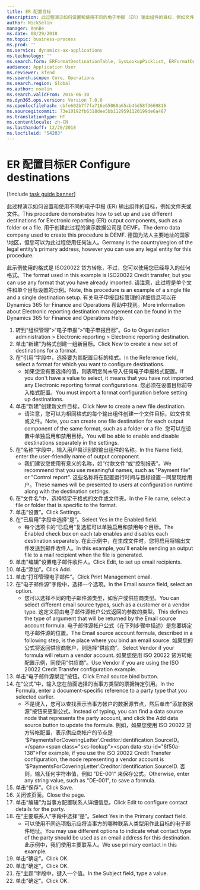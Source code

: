 ```yaml
---
title: ER 配置目标
description: 此过程演示如何设置和使用不同的电子申报 (ER) 输出组件的目标，例如文件夹或文件。
author: NickSelin
manager: AnnBe
ms.date: 08/29/2018
ms.topic: business-process
ms.prod: ''
ms.service: dynamics-ax-applications
ms.technology: ''
ms.search.form: ERFormatDestinationTable, SysLookupPicklist, ERFormatDestinationSettings, ERFormatDestinationEmailSettings, ERExpressionDesignerFormula, SRSPrintDestinationTokens
audience: Application User
ms.reviewer: kfend
ms.search.scope: Core, Operations
ms.search.region: Global
ms.author: nselin
ms.search.validFrom: 2016-06-30
ms.dyn365.ops.version: Version 7.0.0
ms.openlocfilehash: cbfe602b7f7fa716e65060a65cb45d58f3669816
ms.sourcegitcommit: 73e10192fb6318dee5bb1129591120199de6a487
ms.translationtype: HT
ms.contentlocale: zh-CN
ms.lasthandoff: 12/20/2018
ms.locfileid: "54203"
---
```

# <a name="er-configure-destinations"></a><span data-ttu-id="6f50a-103">ER 配置目标</span><span class="sxs-lookup"><span data-stu-id="6f50a-103">ER Configure destinations</span></span>

[!include [task guide banner](../../includes/task-guide-banner.md)]

<span data-ttu-id="6f50a-104">此过程演示如何设置和使用不同的电子申报 (ER) 输出组件的目标，例如文件夹或文件。</span><span class="sxs-lookup"><span data-stu-id="6f50a-104">This procedure demonstrates how to set up and use different destinations for Electronic reporting (ER) output components, such as a folder or a file.</span></span> <span data-ttu-id="6f50a-105">用于创建此过程的演示数据公司是 DEMF。</span><span class="sxs-lookup"><span data-stu-id="6f50a-105">The demo data company used to create this procedure is DEMF.</span></span> <span data-ttu-id="6f50a-106">德国为法人主要地址的国家\地区，但您可以为此过程使用任何法人。</span><span class="sxs-lookup"><span data-stu-id="6f50a-106">Germany is the country\region of the legal entity’s primary address, however you can use any legal entity for this procedure.</span></span> 

<span data-ttu-id="6f50a-107">此示例使用的格式是 ISO20022 贷方转帐，不过，您可以使用您已经导入的任何格式。</span><span class="sxs-lookup"><span data-stu-id="6f50a-107">The format used in this example is ISO20022 Credit transfer, but you can use any format that you have already imported.</span></span> <span data-ttu-id="6f50a-108">请注意，此过程是单个文件和单个目标设置的示例。</span><span class="sxs-lookup"><span data-stu-id="6f50a-108">Note, this procedure is an example of a single file and a single destination setup.</span></span> <span data-ttu-id="6f50a-109">有关电子申报目标管理的详细信息可以在 Dynamics 365 for Finance and Operations 帮助中找到。</span><span class="sxs-lookup"><span data-stu-id="6f50a-109">More information about Electronic reporting destination management can be found in the Dynamics 365 for Finance and Operations Help.</span></span>

1. <span data-ttu-id="6f50a-110">转到“组织管理”>“电子申报”>“电子申报目标”。</span><span class="sxs-lookup"><span data-stu-id="6f50a-110">Go to Organization administration > Electronic reporting > Electronic reporting destination.</span></span>
2. <span data-ttu-id="6f50a-111">单击“新建”为格式创建一组新目标。</span><span class="sxs-lookup"><span data-stu-id="6f50a-111">Click New to create a new set of destinations for a format.</span></span>
3. <span data-ttu-id="6f50a-112">在“引用”字段中，选择要为其配置目标的格式。</span><span class="sxs-lookup"><span data-stu-id="6f50a-112">In the Reference field, select a format for which you want to configure destinations.</span></span>
    * <span data-ttu-id="6f50a-113">如果您没有要选择的值，则表明您尚未导入任何电子申报格式配置。</span><span class="sxs-lookup"><span data-stu-id="6f50a-113">If you don't have a value to select, it means that you have not imported any Electronic reporting format configurations.</span></span> <span data-ttu-id="6f50a-114">您必须在设置目标前导入格式配置。</span><span class="sxs-lookup"><span data-stu-id="6f50a-114">You must import a format configuration before setting up destinations.</span></span>  
4. <span data-ttu-id="6f50a-115">单击“新建”创建新文件目标。</span><span class="sxs-lookup"><span data-stu-id="6f50a-115">Click New to create a new file destination.</span></span>
    * <span data-ttu-id="6f50a-116">请注意，您可以为相同格式的每个输出组件创建一个文件目标，如文件夹或文件。</span><span class="sxs-lookup"><span data-stu-id="6f50a-116">Note, you can create one file destination for each output component of the same format, such as a folder or a file.</span></span> <span data-ttu-id="6f50a-117">您可以在设置中单独启用和禁用目标。</span><span class="sxs-lookup"><span data-stu-id="6f50a-117">You will be able to enable and disable destinations separately in the settings.</span></span>  
5. <span data-ttu-id="6f50a-118">在“名称”字段中，输入用户易识别的输出组件的名称。</span><span class="sxs-lookup"><span data-stu-id="6f50a-118">In the Name field, enter the user-friendly name of output component.</span></span>
    * <span data-ttu-id="6f50a-119">我们建议您使用有意义的名称，如“付款文件“或“控制报表”。</span><span class="sxs-lookup"><span data-stu-id="6f50a-119">We recommend that you use meaningful names, such as "Payment file" or "Control report".</span></span> <span data-ttu-id="6f50a-120">这些名称将在配置运行时间与目标设置一同呈现给用户。</span><span class="sxs-lookup"><span data-stu-id="6f50a-120">These names will be presented to users at configuration runtime along with the destination settings.</span></span>  
6. <span data-ttu-id="6f50a-121">在“文件名”中，选择特定于格式的文件或文件夹。</span><span class="sxs-lookup"><span data-stu-id="6f50a-121">In the File name, select a file or folder that is specific to the format.</span></span>
7. <span data-ttu-id="6f50a-122">单击“设置”。</span><span class="sxs-lookup"><span data-stu-id="6f50a-122">Click Settings.</span></span>
8. <span data-ttu-id="6f50a-123">在“已启用”字段中选择“是”。</span><span class="sxs-lookup"><span data-stu-id="6f50a-123">Select Yes in the Enabled field.</span></span>
    * <span data-ttu-id="6f50a-124">每个选项卡的“已启用”复选框可以单独启用和禁用每个目标。</span><span class="sxs-lookup"><span data-stu-id="6f50a-124">The Enabled check box on each tab enables and disables each destination separately.</span></span> <span data-ttu-id="6f50a-125">在此示例中，在生成文件时，您将启用将输出文件发送到邮件收件人。</span><span class="sxs-lookup"><span data-stu-id="6f50a-125">In this example, you'll enable sending an output file to a mail recipient when the file is generated.</span></span>  
9. <span data-ttu-id="6f50a-126">单击"编辑"设置电子邮件收件人。</span><span class="sxs-lookup"><span data-stu-id="6f50a-126">Click Edit, to set up email recipients.</span></span>
10. <span data-ttu-id="6f50a-127">单击“添加”。</span><span class="sxs-lookup"><span data-stu-id="6f50a-127">Click Add.</span></span>
11. <span data-ttu-id="6f50a-128">单击“打印管理电子邮件”。</span><span class="sxs-lookup"><span data-stu-id="6f50a-128">Click Print Management email.</span></span>
12. <span data-ttu-id="6f50a-129">在“电子邮件源”字段中，选择一个选项。</span><span class="sxs-lookup"><span data-stu-id="6f50a-129">In the Email source  field, select an option.</span></span>
    * <span data-ttu-id="6f50a-130">您可以选择不同的电子邮件源类型，如客户或供应商类型。</span><span class="sxs-lookup"><span data-stu-id="6f50a-130">You can select different email source types, such as a customer or a vendor type.</span></span> <span data-ttu-id="6f50a-131">这定义将由电子邮件源帐户公式返回的参数的类型。</span><span class="sxs-lookup"><span data-stu-id="6f50a-131">This defines the type of argument that will be returned by the Email source account formula.</span></span> <span data-ttu-id="6f50a-132">电子邮件源帐户公式（在下列步骤中描述）是您要绑定电子邮件源的位置。</span><span class="sxs-lookup"><span data-stu-id="6f50a-132">The Email source account formula, described in a following step, is the place where you bind an email source.</span></span> <span data-ttu-id="6f50a-133">如果您的公式将返回供应商帐户，则选择“供应商”。</span><span class="sxs-lookup"><span data-stu-id="6f50a-133">Select Vendor if your formula will return a vendor account.</span></span> <span data-ttu-id="6f50a-134">如果您使用 ISO 20022 贷方转帐配置示例，同使用“供应商”。</span><span class="sxs-lookup"><span data-stu-id="6f50a-134">Use Vendor if you are using the ISO 20022 Credit Transfer configuration example.</span></span>  
13. <span data-ttu-id="6f50a-135">单击“电子邮件源绑定”按钮。</span><span class="sxs-lookup"><span data-stu-id="6f50a-135">Click Email source bind button.</span></span>
14. <span data-ttu-id="6f50a-136">在“公式”中，输入您在前面选择的当事方类型的票据特定引用。</span><span class="sxs-lookup"><span data-stu-id="6f50a-136">In the Formula, enter a document-specific reference to a party type that you selected earlier.</span></span>
    * <span data-ttu-id="6f50a-137">不是键入，您可以查找表示当事方帐户的数据源节点，然后单击“添加数据源”按钮来更新公式。</span><span class="sxs-lookup"><span data-stu-id="6f50a-137">Instead of typing, you can find a data source node that represents the party account, and click the Add data source button to update the formula.</span></span> <span data-ttu-id="6f50a-138">例如，如果您使用 ISO 20022 贷方转帐配置，表示供应商帐户的节点是 '$PaymentsForCoveringLetter'.Creditor.Identification.SourceID。</span><span class="sxs-lookup"><span data-stu-id="6f50a-138">For example, if you use the ISO 20022 Credit Transfer configuration, the node representing a vendor account is '$PaymentsForCoveringLetter'.Creditor.Identification.SourceID.</span></span> <span data-ttu-id="6f50a-139">否则，输入任何字符串值，例如 "DE-001" 来保存公式。</span><span class="sxs-lookup"><span data-stu-id="6f50a-139">Otherwise, enter any string value, such as "DE-001", to save a formula.</span></span>  
15. <span data-ttu-id="6f50a-140">单击“保存”。</span><span class="sxs-lookup"><span data-stu-id="6f50a-140">Click Save.</span></span>
16. <span data-ttu-id="6f50a-141">关闭该页面。</span><span class="sxs-lookup"><span data-stu-id="6f50a-141">Close the page.</span></span>
17. <span data-ttu-id="6f50a-142">单击“编辑”为当事方配置联系人详细信息。</span><span class="sxs-lookup"><span data-stu-id="6f50a-142">Click Edit to configure contact details for the party.</span></span>
18. <span data-ttu-id="6f50a-143">在“主要联系人”字段中选择“是”。</span><span class="sxs-lookup"><span data-stu-id="6f50a-143">Select Yes in the Primary contact field.</span></span>
    * <span data-ttu-id="6f50a-144">可以使用不同选项指示应将当事方的哪种联系人类型用作此目标的电子邮件地址。</span><span class="sxs-lookup"><span data-stu-id="6f50a-144">You may use different options to indicate what contact type of the party should be used as an email address for this destination.</span></span> <span data-ttu-id="6f50a-145">此示例中，我们使用主要联系人。</span><span class="sxs-lookup"><span data-stu-id="6f50a-145">We use primary contact in this example.</span></span>  
19. <span data-ttu-id="6f50a-146">单击“确定”。</span><span class="sxs-lookup"><span data-stu-id="6f50a-146">Click OK.</span></span>
20. <span data-ttu-id="6f50a-147">单击“确定”。</span><span class="sxs-lookup"><span data-stu-id="6f50a-147">Click OK.</span></span>
21. <span data-ttu-id="6f50a-148">在“主题”字段中，键入一个值。</span><span class="sxs-lookup"><span data-stu-id="6f50a-148">In the Subject field, type a value.</span></span>
22. <span data-ttu-id="6f50a-149">单击“确定”。</span><span class="sxs-lookup"><span data-stu-id="6f50a-149">Click OK.</span></span>

